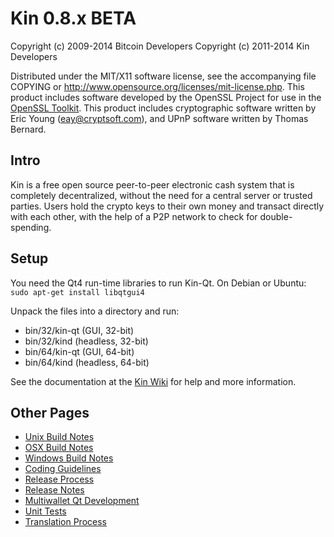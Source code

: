 Kin 0.8.x BETA
====================

Copyright (c) 2009-2014 Bitcoin Developers
Copyright (c) 2011-2014 Kin Developers

Distributed under the MIT/X11 software license, see the accompanying
file COPYING or http://www.opensource.org/licenses/mit-license.php.
This product includes software developed by the OpenSSL Project for use in the [OpenSSL Toolkit](http://www.openssl.org/). This product includes
cryptographic software written by Eric Young ([eay@cryptsoft.com](mailto:eay@cryptsoft.com)), and UPnP software written by Thomas Bernard.


Intro
---------------------
Kin is a free open source peer-to-peer electronic cash system that is
completely decentralized, without the need for a central server or trusted
parties.  Users hold the crypto keys to their own money and transact directly
with each other, with the help of a P2P network to check for double-spending.


Setup
---------------------
You need the Qt4 run-time libraries to run Kin-Qt. On Debian or Ubuntu:
	`sudo apt-get install libqtgui4`

Unpack the files into a directory and run:

- bin/32/kin-qt (GUI, 32-bit)
- bin/32/kind (headless, 32-bit)
- bin/64/kin-qt (GUI, 64-bit)
- bin/64/kind (headless, 64-bit)

See the documentation at the [Kin Wiki](http://kin.info)
for help and more information.


Other Pages
---------------------
- [Unix Build Notes](build-unix.md)
- [OSX Build Notes](build-osx.md)
- [Windows Build Notes](build-msw.md)
- [Coding Guidelines](coding.md)
- [Release Process](release-process.md)
- [Release Notes](release-notes.md)
- [Multiwallet Qt Development](multiwallet-qt.md)
- [Unit Tests](unit-tests.md)
- [Translation Process](translation_process.md)
